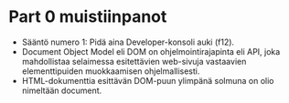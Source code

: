 # Part 0 muistiinpanot

- Sääntö numero 1: Pidä aina Developer-konsoli auki (f12).
- Document Object Model eli DOM on ohjelmointirajapinta eli API, joka mahdollistaa selaimessa esitettävien web-sivuja vastaavien elementtipuiden muokkaamisen ohjelmallisesti.
- HTML-dokumenttia esittävän DOM-puun ylimpänä solmuna on olio nimeltään document.

